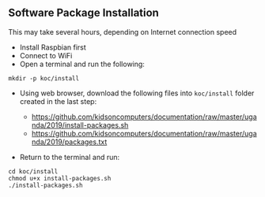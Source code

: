 ## Software Package Installation

This may take several hours, depending on Internet connection speed

* Install Raspbian first
* Connect to WiFi
* Open a terminal and run the following:
```
mkdir -p koc/install
```

* Using web browser, download the following files into `koc/install` folder created in the last step:
  * https://github.com/kidsoncomputers/documentation/raw/master/uganda/2019/install-packages.sh
  * https://github.com/kidsoncomputers/documentation/raw/master/uganda/2019/packages.txt

* Return to the terminal and run:
```
cd koc/install
chmod u+x install-packages.sh
./install-packages.sh
```



